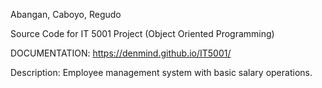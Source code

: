 Abangan, Caboyo, Regudo

Source Code for IT 5001 Project (Object Oriented Programming)

DOCUMENTATION: https://denmind.github.io/IT5001/

Description: Employee management system with basic salary operations.
